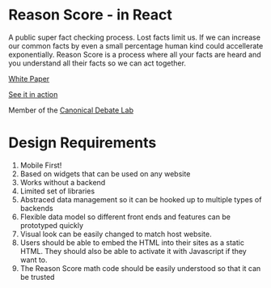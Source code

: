 # Reason Score - in React
A public super fact checking process.
Lost facts limit us. If we can increase our common facts by even a small percentage human kind could accellerate exponentially. Reason Score is a process where all your facts are heard and you understand all their facts so we can act together.

[White Paper](https://github.com/ReasonScore/White-Paper)

[See it in action](https://reasonscore.github.io/reason-score-react/build)

Member of the [Canonical Debate Lab](http://github.com/canonical-debate-lab)

# Design Requirements
1. Mobile First!
1. Based on widgets that can be used on any website
1. Works without a backend
1. Limited set of libraries
1. Abstraced data management so it can be hooked up to multiple types of backends
1. Flexible data model so different front ends and features can be prototyped quickly
1. Visual look can be easily changed to match host website.
1. Users should be able to embed the HTML into their sites as a static HTML. They should also be able to activate it with Javascript if they want to. 
1. The Reason Score math code should be easily understood so that it can be trusted

